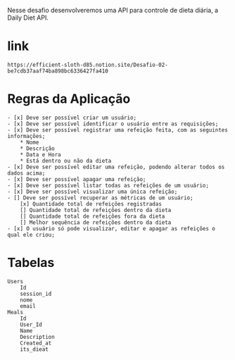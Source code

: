 Nesse desafio desenvolveremos uma API para controle de dieta diária, a Daily Diet API.

# link
    https://efficient-sloth-d85.notion.site/Desafio-02-be7cdb37aaf74ba898bc6336427fa410 

# Regras da Aplicação
    - [x] Deve ser possível criar um usuário;
    - [x] Deve ser possível identificar o usuário entre as requisições;
    - [x] Deve ser possível registrar uma refeição feita, com as seguintes informações;
        * Nome
        * Descrição
        * Data e Hora
        * Está dentro ou não da dieta
    - [x] Deve ser possível editar uma refeição, podendo alterar todos os dados acima;
    - [x] Deve ser possível apagar uma refeição;
    - [x] Deve ser possível listar todas as refeições de um usuário;
    - [x] Deve ser possível visualizar uma única refeição;
    - [] Deve ser possível recuperar as métricas de um usuário;
        [x] Quantidade total de refeições registradas
        [] Quantidade total de refeições dentro da dieta
        [] Quantidade total de refeições fora da dieta
        [] Melhor sequência de refeições dentro da dieta
    - [x] O usuário só pode visualizar, editar e apagar as refeições o qual ele criou;


# Tabelas
    Users
        Id
        session_id
        nome
        email
    Meals
        Id
        User_Id
        Name
        Description
        Created_at
        its_dieat